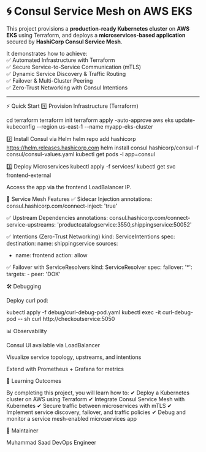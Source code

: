 # 🌀 Consul Service Mesh on AWS EKS

This project provisions a **production-ready Kubernetes cluster** on **AWS EKS** using Terraform, and deploys a **microservices-based application** secured by **HashiCorp Consul Service Mesh**.  

It demonstrates how to achieve:  
✅ Automated Infrastructure with Terraform  
✅ Secure Service-to-Service Communication (mTLS)  
✅ Dynamic Service Discovery & Traffic Routing  
✅ Failover & Multi-Cluster Peering  
✅ Zero-Trust Networking with Consul Intentions  

---


⚡ Quick Start
1️⃣ Provision Infrastructure (Terraform)

cd terraform
terraform init
terraform apply -auto-approve
aws eks update-kubeconfig --region us-east-1 --name myapp-eks-cluster

2️⃣ Install Consul via Helm
helm repo add hashicorp https://helm.releases.hashicorp.com
helm install consul hashicorp/consul -f consul/consul-values.yaml
kubectl get pods -l app=consul

3️⃣ Deploy Microservices
kubectl apply -f services/
kubectl get svc frontend-external


Access the app via the frontend LoadBalancer IP.

🔐 Service Mesh Features
✅ Sidecar Injection
annotations:
  consul.hashicorp.com/connect-inject: 'true'

✅ Upstream Dependencies
annotations:
  consul.hashicorp.com/connect-service-upstreams: 'productcatalogservice:3550,shippingservice:50052'

✅ Intentions (Zero-Trust Networking)
kind: ServiceIntentions
spec:
  destination:
    name: shippingservice
  sources:
   - name: frontend
     action: allow

✅ Failover with ServiceResolvers
kind: ServiceResolver
spec:
  failover:
    '*':
      targets:
        - peer: 'DOK'

🛠 Debugging

Deploy curl pod:

kubectl apply -f debug/curl-debug-pod.yaml
kubectl exec -it curl-debug-pod -- sh
curl http://checkoutservice:5050

📊 Observability

Consul UI available via LoadBalancer

Visualize service topology, upstreams, and intentions

Extend with Prometheus + Grafana for metrics

🎯 Learning Outcomes

By completing this project, you will learn how to:
✔ Deploy a Kubernetes cluster on AWS using Terraform
✔ Integrate Consul Service Mesh with Kubernetes
✔ Secure traffic between microservices with mTLS
✔ Implement service discovery, failover, and traffic policies
✔ Debug and monitor a service mesh-enabled microservices app

👤 Maintainer

Muhammad Saad
DevOps Engineer
